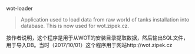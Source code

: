 wot-loader

> Application used to load data from raw world of tanks installation into database. This is now used for wot.zipek.cz.

按作者说明，这个程序是用于从WOT的安装目录提取数据，然后输出SQL文件，用于导入DB。当时（2017/10/01）这个程序用于网站http://wot.zipek.cz
